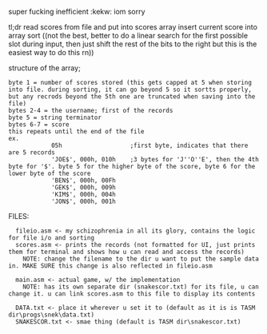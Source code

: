 super fucking inefficient :kekw: iom sorry

tl;dr
read scores from file and put into scores array
insert current score into array
sort 
((not the best, better to do a linear search for the first possible slot during input, then just shift the rest of the bits to the right but this is the easiest way to do this rn))

structure of the array;
```
byte 1 = number of scores stored (this gets capped at 5 when storing into file. during sorting, it can go beyond 5 so it sortts properly, but any recrods beyond the 5th one are truncated when saving into the file)
bytes 2-4 = the username; first of the records
byte 5 = string terminator
bytes 6-7 = score
this repeats until the end of the file
ex.
            05h                   ;first byte, indicates that there are 5 records
            'JOE$', 000h, 010h    ;3 bytes for 'J''O''E', then the 4th byte for '$'. byte 5 for the higher byte of the score, byte 6 for the lower byte of the score
            'BEN$', 000h, 00Fh
            'GEK$', 000h, 009h
            'KIM$', 000h, 004h
            'JON$', 000h, 001h
```

FILES:
```
  fileio.asm <- my schizophrenia in all its glory, contains the logic for file i/o and sorting 
  scores.asm <- prints the records (not formatted for UI, just prints them for terminal and shows how u can read and access the records)
    NOTE: change the filename to the dir u want to put the sample data in. MAKE SURE this change is also reflected in fileio.asm
    
  main.asm <- actual game, w/ the implementation
    NOTE: has its own separate dir (snakescor.txt) for its file, u can change it. u can link scores.asm to this file to display its contents

  DATA.txt <- place it wherever u set it to (default as it is is TASM dir\progs\snek\data.txt)
  SNAKESCOR.txt <- smae thing (default is TASM dir\snakescor.txt)
```
